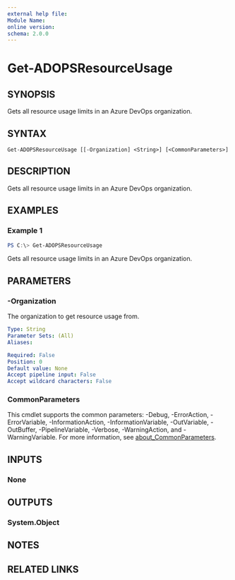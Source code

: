 ```yaml
---
external help file:
Module Name:
online version:
schema: 2.0.0
---
```


# Get-ADOPSResourceUsage

## SYNOPSIS
Gets all resource usage limits in an Azure DevOps organization.

## SYNTAX

```
Get-ADOPSResourceUsage [[-Organization] <String>] [<CommonParameters>]
```

## DESCRIPTION
Gets all resource usage limits in an Azure DevOps organization.

## EXAMPLES

### Example 1
```powershell
PS C:\> Get-ADOPSResourceUsage
```

Gets all resource usage limits in an Azure DevOps organization.

## PARAMETERS

### -Organization
The organization to get resource usage from.

```yaml
Type: String
Parameter Sets: (All)
Aliases:

Required: False
Position: 0
Default value: None
Accept pipeline input: False
Accept wildcard characters: False
```

### CommonParameters
This cmdlet supports the common parameters: -Debug, -ErrorAction, -ErrorVariable, -InformationAction, -InformationVariable, -OutVariable, -OutBuffer, -PipelineVariable, -Verbose, -WarningAction, and -WarningVariable. For more information, see [about_CommonParameters](http://go.microsoft.com/fwlink/?LinkID=113216).

## INPUTS

### None

## OUTPUTS

### System.Object
## NOTES

## RELATED LINKS
